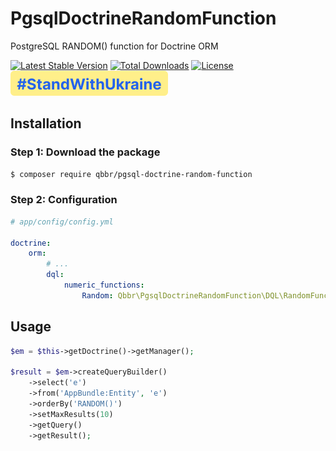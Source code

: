 # PgsqlDoctrineRandomFunction

PostgreSQL RANDOM() function for Doctrine ORM

[![Latest Stable Version](https://poser.pugx.org/qbbr/pgsql-doctrine-random-function/v/stable)](https://packagist.org/packages/qbbr/pgsql-doctrine-random-function)
[![Total Downloads](https://poser.pugx.org/qbbr/pgsql-doctrine-random-function/downloads)](https://packagist.org/packages/qbbr/pgsql-doctrine-random-function)
[![License](https://poser.pugx.org/qbbr/pgsql-doctrine-random-function/license)](https://packagist.org/packages/qbbr/pgsql-doctrine-random-function)
[![Stand With Ukraine](https://raw.githubusercontent.com/vshymanskyy/StandWithUkraine/main/badges/StandWithUkraine.svg)](https://github.com/vshymanskyy/StandWithUkraine/blob/main/docs/README.md)

## Installation

### Step 1: Download the package

```bash
$ composer require qbbr/pgsql-doctrine-random-function
```

### Step 2: Configuration

```yaml
# app/config/config.yml

doctrine:
    orm:
        # ...
        dql:
            numeric_functions:
                Random: Qbbr\PgsqlDoctrineRandomFunction\DQL\RandomFunction
```

## Usage

```php
$em = $this->getDoctrine()->getManager();

$result = $em->createQueryBuilder()
    ->select('e')
    ->from('AppBundle:Entity', 'e')
    ->orderBy('RANDOM()')
    ->setMaxResults(10)
    ->getQuery()
    ->getResult();
```
